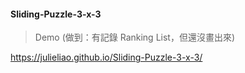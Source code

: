 #### Sliding-Puzzle-3-x-3
> Demo (做到：有記錄 Ranking List，但還沒畫出來)

https://julieliao.github.io/Sliding-Puzzle-3-x-3/
